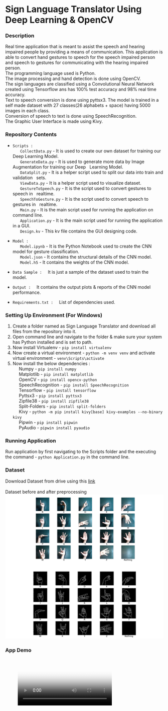 # Sign Language Translator Using Deep Learning & OpenCV
### Description
Real time application that is meant to assist the speech and hearing impaired people by providing a means of communication. This application is able to convert hand gestures to speech for the speech impaired person and speech to gestures for communicating with the hearing impaired person.<br>
The programming language used is Python.<br>
The image processing and hand detection is done using OpenCV.<br> 
The sign languages are classified using a Convolutional Neural Network created using Tensorflow ans has 100% test accuracy and 98% real time accuracy.<br>
Text to speech conversion is done using pyttsx3. The model is trained in a self made dataset with 27 classes(26 alphabets + space) having 5000 images in each class.<br>
Conversion of speech to text is done using SpeechRecognition.<br>
The Graphic User Interface is made using Kivy.<br>

### Repository Contents
* ``Scripts : `` <br>
&nbsp;&nbsp;&nbsp;&nbsp;&nbsp; ``CollectData.py`` - It is used to create our own dataset for training our Deep Learning Model.<br>
&nbsp;&nbsp;&nbsp;&nbsp;&nbsp; ``GenerateData.py`` -  It is used to generate more data by Image Augmentation for training our Deep &nbsp;&nbsp;Learning Model. <br>
&nbsp;&nbsp;&nbsp;&nbsp;&nbsp; ``DataSplit.py`` -  It is a helper script used to split our data into train and validation &nbsp;&nbsp;sets.<br>
&nbsp;&nbsp;&nbsp;&nbsp;&nbsp; ``ViewData.py`` -  It is a helper script used to visualize dataset.<br>
&nbsp;&nbsp;&nbsp;&nbsp;&nbsp; ``GestureToSpeech.py`` -  It is the script used to convert gestures to speech in &nbsp;&nbsp;realtime.<br>
&nbsp;&nbsp;&nbsp;&nbsp;&nbsp; ``SpeechToGesture.py`` -  It is the script used to convert speech to gestures in &nbsp;&nbsp;realtime.<br>
&nbsp;&nbsp;&nbsp;&nbsp;&nbsp; ``Main.py`` -  It is the main script used for running the application on command line.<br>
&nbsp;&nbsp;&nbsp;&nbsp;&nbsp; ``Application.py`` -  It is the main script used for running the application in a GUI. <br>
&nbsp;&nbsp;&nbsp;&nbsp;&nbsp; ``Design.kv`` -  This kv file contains the GUI designing code.

* ``Model : `` <br>
&nbsp;&nbsp;&nbsp;&nbsp;&nbsp; ``Model.ipynb`` - It is the Python Notebook used to create the CNN model for gesture classification.<br>
&nbsp;&nbsp;&nbsp;&nbsp;&nbsp; ``Model.json`` -  It contains the structural details of the CNN model.<br>
&nbsp;&nbsp;&nbsp;&nbsp;&nbsp; ``Model.h5`` -  It contains the weights of the CNN model.

* ``Data Sample : `` &nbsp; It is just a sample of the dataset used to train the model.

* ``Output : `` &nbsp; It contains the output plots & reports of the CNN model performance.

* ``Requirements.txt : `` &nbsp; List of dependencies used.

### Setting Up Environment (For Windows)
1. Create a folder named as Sign Language Translator and download all files from the repository into it.
2. Open command line and navigate to the folder & make sure your system has Python installed and is set to path.
3. Now install Virtualenv - ``pip install virtualenv``
4. Now create a virtual environment - ``python -m venv venv`` and activate virtual environment - ``venv\Scripts\activate``
5. Now install the below dependencies : <br>
&nbsp;&nbsp;&nbsp;&nbsp;&nbsp;Numpy - ``pip install numpy``<br>
&nbsp;&nbsp;&nbsp;&nbsp;&nbsp;Matplotlib - ``pip install matplotlib``<br>
&nbsp;&nbsp;&nbsp;&nbsp;&nbsp;OpenCV - ``pip install opencv-python``<br>
&nbsp;&nbsp;&nbsp;&nbsp;&nbsp;SpeechRecognition - ``pip install SpeechRecognition``<br>
&nbsp;&nbsp;&nbsp;&nbsp;&nbsp;Tensorflow - ``pip install tensorflow``<br>
&nbsp;&nbsp;&nbsp;&nbsp;&nbsp;Pyttsx3 - ``pip install pyttsx3``<br>
&nbsp;&nbsp;&nbsp;&nbsp;&nbsp;Zipfile38 - ``pip install zipfile38``<br>
&nbsp;&nbsp;&nbsp;&nbsp;&nbsp;Split-Folders - ``pip install split-folders``<br>
&nbsp;&nbsp;&nbsp;&nbsp;&nbsp;Kivy - ``python -m pip install kivy[base] kivy-examples --no-binary kivy``<br>
&nbsp;&nbsp;&nbsp;&nbsp;&nbsp;Pipwin - ``pip install pipwin``<br>
&nbsp;&nbsp;&nbsp;&nbsp;&nbsp;PyAudio - ``pipwin install pyaudio``<br>

### Running Application
Run application by first navigating to the Scripts folder and the executing the command - ``python Application.py`` in the command line.

### Dataset
Download Dataset from drive using this [link](https://drive.google.com/file/d/16h4wkGJ1jU4ARjUfO-9c8nuRc6Hzj_zK/view?usp=sharing)<br><br>
Dataset before and after preprocessing
![](Output/Dataset.jpg)

### App Demo
<figure class="video_container">
  <video controls="true" allowfullscreen="true" poster="path/to/poster_image.png">
    <source src="Output/OP.mp4" type="video/mp4">
  </video>
</figure>

